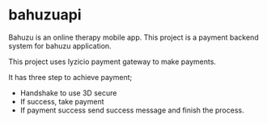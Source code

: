 # bahuzuapi
Bahuzu is an online therapy mobile app. This project is a payment backend system for bahuzu application.

This project uses Iyzicio payment gateway to make payments.

It has three step to achieve payment;

- Handshake to use 3D secure
- If success, take payment
- If payment success send success message and finish the process.


